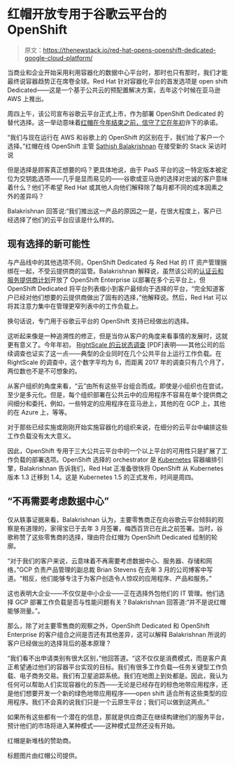 # 红帽开放专用于谷歌云平台的 OpenShift

> 原文：<https://thenewstack.io/red-hat-opens-openshift-dedicated-google-cloud-platform/>

当商业和企业开始采用利用容器化的数据中心平台时，那时也只有那时，我们才能最终说容器趋势正在席卷全球。Red Hat 针对容器化平台的首发选项是 open shift Dedicated——这是一个基于公共云的预配置解决方案，去年这个时候在亚马逊 AWS 上推出。

周四上午，该公司宣布谷歌云平台正式上市，作为部署 OpenShift Dedicated 的替代选择。这一举动意味着[红帽在今年结束之前，信守了它在年初](http://venturebeat.com/2016/01/21/red-hats-openshift-dedicated-container-platform-is-coming-to-the-google-cloud/)许下的承诺。

“我们与现在运行在 AWS 和谷歌上的 OpenShift 的区别在于，我们给了客户一个选择。”红帽在线 OpenShift 主管 [Sathish Balakrishnan](https://www.linkedin.com/in/saascloud) 在接受新的 Stack 采访时说

但是选择是顾客真正想要的吗？更具体地说，由于 PaaS 平台的这一特定版本被定位为交钥匙选项——几乎是显而易见的——谷歌或亚马逊的选择对忠诚的客户意味着什么？他们不希望 Red Hat 或其他人向他们解释除了每月都不同的成本因素之外的差异吗？

Balakrishnan 回答说:“我们推出这一产品的原因之一是，在很大程度上，客户已经选择了他们的云平台应该是什么样的。

## 现有选择的新可能性

与产品线中的其他选项不同，OpenShift Dedicated 与 Red Hat 的 IT 资产管理捆绑在一起，不受云提供商的监管。Balakrishnan 解释说，虽然该公司的[认证云和服务提供商计划](https://www.redhat.com/en/about/press-releases/red-hat-launches-expansive-global-cloud-ecosystem-certified-cloud-and-service-provider-program)开放了 OpenShift Enterprise 以部署在多个云平台上，但 OpenShift Dedicated 将平台列表缩小到客户最倾向于选择的平台，“完全知道客户已经对他们想要的云提供商做出了固有的选择，”他解释说。然后，Red Hat 可以将其注意力集中在管理更窄列表中的工作负载上。

换句话说，专门用于谷歌云平台的 OpenShift 支持已经做出的选择。

这听起来像是一种追溯性的修正，但是当你从客户的角度来看事情的发展时，这就更有意义了。今年年初， [RightScale 的云状态调查](http://www.mcit.gov.eg/Upcont/Documents/Reports%20and%20Documents_1252016000_RightScale-2016-State-of-the-Cloud-Report.pdf) [PDF]表明——其他公司的后续调查也证实了这一点——典型的企业同时在几个公共平台上运行工作负载。在 RightScale 的调查中，这个数字平均为 6，而距离 2017 年的调查只有几个月了，两位数也不是不可想象的。

从客户组织的角度来看，“云”由所有这些平台组合而成。即使是小组织也在尝试，至少是多元化。但是，每个组织部署在公共云中的应用程序不容易在单个提供商之间细分和委托，例如，一些特定的应用程序在亚马逊上，其他的在 GCP 上，其他的在 Azure 上，等等。

对于那些已经实施或刚刚开始实施容器化的组织来说，在细分的云平台中编排这些工作负载没有太大意义。

因此，OpenShift 专用于三大公共云平台中的一个以上平台的可用性只是扩展了工作负载的部署选项。OpenShift 选择的 orchestrator 是 [Kubernetes](/category/kubernetes/) 容器编排引擎，Balakrishnan 告诉我们，Red Hat 正准备很快将 OpenShift 从 Kubernetes 版本 1.3 迁移到 1.4。这是 Kubernetes 1.5 的正式发布，时间是周四。

## “不再需要考虑数据中心”

仅从轶事证据来看，Balakrishnan 认为，主要零售商正在向谷歌云平台倾斜的观察是有道理的，家得宝已于去年 3 月签署，梅西百货已在此之前签署。当时，谷歌称赞了这些零售商的选择，理由符合红帽为 OpenShift Dedicated 绘制的轮廓。

“对于我们的客户来说，云意味着不再需要考虑数据中心、服务器、存储和网络，”GCP 负责产品管理的副总裁 Brian Stevens 在去年 3 月的公司博客中写道。“相反，他们能够专注于为客户创造令人惊叹的应用程序、产品和服务。”

这也表明大企业——不仅仅是中小企业——正在选择外包他们的 IT 管理。他们选择 GCP 部署工作负载是否与性能问题有关？Balakrishnan 回答道:“并不是说红帽能够测量。”。

那么，除了对主要零售商的观察之外，OpenShift Dedicated 和 OpenShift Enterprise 的客户组合之间是否还有其他差异，这可以解释 Balakrishnan 所说的客户已经做出的选择背后的基本原理？

“我们看不出申请类别有很大区别，”他回答道。“这不仅仅是消费模式，而是客户真正希望通过他们的容器平台实现的目标。我们有很多工作负载—任务关键型工作负载、电子商务交易。我们有卫星追踪系统。我们在地图上到处都是。因此，我认为任何可以帮助人们实现容器化的东西——无论是已经存在的棕色地带应用程序，还是他们想要开发一个新的绿色地带应用程序——open shift 适合所有这些类型的应用程序。我们不会真的说我们只是一个云原生平台；我们可以做到这两点。”

如果所有这些都有一个潜在的信息，那就是供应商正在继续构建他们的服务平台，预计他们的市场将进入某种模式——这种模式显然还没有开始。

红帽是新堆栈的赞助商。

标题图片由红帽公司提供。

<svg xmlns:xlink="http://www.w3.org/1999/xlink" viewBox="0 0 68 31" version="1.1"><title>Group</title> <desc>Created with Sketch.</desc></svg>